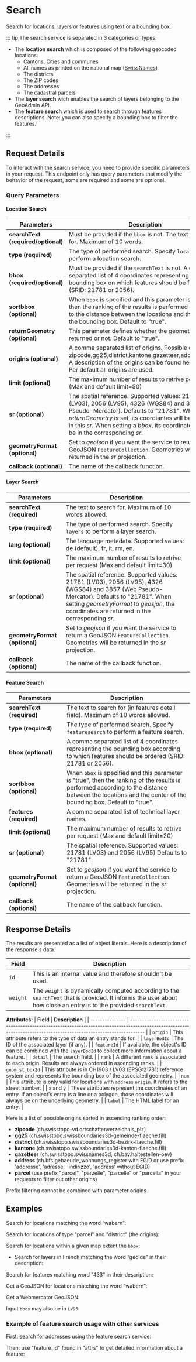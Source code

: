 # Search

Search for locations, layers or features using text or a bounding box.

<ApiCodeBlock url="https://api3.geo.admin.ch/rest/services/api/SearchServer" method="GET" />

::: tip The search service is separated in 3 categories or types:

- The **location search** which is composed of the following geocoded
  locations:
  - Cantons, Cities and communes
  - All names as printed on the national map
    ([SwissNames](https://www.swisstopo.admin.ch/en/geodata/landscape/names3d.html))
  - The districts
  - The ZIP codes
  - The addresses
  - The cadastral parcels
- The **layer search** wich enables the search of layers belonging to
  the GeoAdmin API.
- The **feature search** which is used to search through features
  descriptions. Note: you can also specify a bounding box to filter
  the features.

:::

## Request Details

To interact with the search service, you need to provide specific parameters in your request.
This endpoint only has query parameters that modify the behavior of the request, some are required and some are optional.

### Query Parameters

#### Location Search

| Parameters                         | Description                                                                                                                                                                                                                                                                                       |
| ---------------------------------- | ------------------------------------------------------------------------------------------------------------------------------------------------------------------------------------------------------------------------------------------------------------------------------------------------- |
| **searchText (required/optional)** | Must be provided if the `bbox` is not. The text to search for. Maximum of 10 words.                                                                                                                                                                                                               |
| **type (required)**                | The type of performed search. Specify `locations` to perform a location search.                                                                                                                                                                                                                   |
| **bbox (required/optional)**       | Must be provided if the `searchText` is not. A comma separated list of 4 coordinates representing the bounding box on which features should be filtered (SRID: 21781 or 2056).                                                                                                                    |
| **sortbbox (optional)**            | When `bbox` is specified and this parameter is "true", then the ranking of the results is performed according to the distance between the locations and the center of the bounding box. Default to "true".                                                                                        |
| **returnGeometry (optional)**      | This parameter defines whether the geometry is returned or not. Default to "true".                                                                                                                                                                                                                |
| **origins (optional)**             | A comma separated list of origins. Possible origins are: zipcode,gg25,district,kantone,gazetteer,address,parcel A description of the origins can be found hereunder. Per default all origins are used.                                                                                            |
| **limit (optional)**               | The maximum number of results to retrive per request (Max and default limit=50)                                                                                                                                                                                                                   |
| **sr (optional)**                  | The spatial reference. Supported values: 21781 (LV03), 2056 (LV95), 4326 (WGS84) and 3857 (Web Pseudo-Mercator). Defaults to "21781". When a _returnGeometry_ is set, its coordiantes will be returned in this _sr_. When setting a _bbox_, its coordinates have to be in the corresponding _sr_. |
| **geometryFormat (optional)**      | Set to _geojson_ if you want the service to return a GeoJSON `FeatureCollection`. Geometries will be returned in the _sr_ projection.                                                                                                                                                             |
| **callback (optional)**            | The name of the callback function.                                                                                                                                                                                                                                                                |

#### Layer Search

| Parameters                    | Description                                                                                                                                                                                                                               |
| ----------------------------- | ----------------------------------------------------------------------------------------------------------------------------------------------------------------------------------------------------------------------------------------- |
| **searchText (required)**     | The text to search for. Maximum of 10 words allowed.                                                                                                                                                                                      |
| **type (required)**           | The type of performed search. Specify `layers` to perform a layer search.                                                                                                                                                                 |
| **lang (optional)**           | The language metadata. Supported values: de (default), fr, it, rm, en.                                                                                                                                                                    |
| **limit (optional)**          | The maximum number of results to retrive per request (Max and default limit=30)                                                                                                                                                           |
| **sr (optional)**             | The spatial reference. Supported values: 21781 (LV03), 2056 (LV95), 4326 (WGS84) and 3857 (Web Pseudo-Mercator). Defaults to "21781". When setting _geometryFormat_ to _geosjon_, the coordinates are returned in the corresponding _sr_. |
| **geometryFormat (optional)** | Set to _geojson_ if you want the service to return a GeoJSON `FeatureCollection`. Geometries will be returned in the _sr_ projection.                                                                                                     |
| **callback (optional)**       | The name of the callback function.                                                                                                                                                                                                        |

#### Feature Search

| Parameters                    | Description                                                                                                                                                                                                |
| ----------------------------- | ---------------------------------------------------------------------------------------------------------------------------------------------------------------------------------------------------------- |
| **searchText (required)**     | The text to search for (in features detail field). Maximum of 10 words allowed.                                                                                                                            |
| **type (required)**           | The type of performed search. Specify `featuresearch` to perform a feature search.                                                                                                                         |
| **bbox (optional)**           | A comma separated list of 4 coordinates representing the bounding box according to which features should be ordered (SRID: 21781 or 2056).                                                                 |
| **sortbbox (optional)**       | When `bbox` is specified and this parameter is "true", then the ranking of the results is performed according to the distance between the locations and the center of the bounding box. Default to "true". |
| **features (required)**       | A comma separated list of technical layer names.                                                                                                                                                           |
| **limit (optional)**          | The maximum number of results to retrive per request (Max and default limit=20)                                                                                                                            |
| **sr (optional)**             | The spatial reference. Supported values: 21781 (LV03) and 2056 (LV95) Defaults to "21781".                                                                                                                 |
| **geometryFormat (optional)** | Set to _geojson_ if you want the service to return a GeoJSON `FeatureCollection`. Geometries will be returned in the _sr_ projection.                                                                      |
| **callback (optional)**       | The name of the callback function.                                                                                                                                                                         |

## Response Details

The results are presented as a list of object literals.
Here is a description of the response's data.

| **Field** | **Description**                                                                                                                                                    |
| --------- | ------------------------------------------------------------------------------------------------------------------------------------------------------------------ |
| `id`      | This is an internal value and therefore shouldn't be used.                                                                                                         |
| `weight`  | The `weight` is dynamically computed according to the `searchText` that is provided. It informs the user about how close an entry is to the provided `searchText`. |

**Attributes:**
| **Field** | **Description** |
| --------------- | ------------------------------------------------------------------------------------------------------------------------------------------------------------------ |
| `origin` | This attribute refers to the type of data an entry stands for. |
| `layerBodId` | The ID of the associated layer (if any). |
| `featureId` | If available, the object's ID can be combined with the `layerBodId` to collect more information about a feature. |
| `detail` | The search field. |
| `rank` | A different `rank` is associated to each origin. Results are always ordered in ascending ranks. |
| `geom_st_box2d` | This attribute is in CH1903 / LV03 (EPSG:21781) reference system and represents the bounding box of the associated geometry. |
| `num` | This attribute is only valid for locations with `address` `origin`. It refers to the street number. |
| `x` and `y` | These attributes represent the coordinates of an entry. If an object's entry is a line or a polygon, those coordinates will always be on the underlying geometry. |
| `label` | The HTML label for an entry. |

Here is a list of possible origins sorted in ascending ranking order:

- **zipcode** (ch.swisstopo-vd.ortschaftenverzeichnis_plz)
- **gg25** (ch.swisstopo.swissboundaries3d-gemeinde-flaeche.fill)
- **district** (ch.swisstopo.swissboundaries3d-bezirk-flaeche.fill)
- **kantone** (ch.swisstopo.swissboundaries3d-kanton-flaeche.fill)
- **gazetteer** (ch.swisstopo.swissnames3d, ch.bav.haltestellen-oev)
- **address** (ch.bfs.gebaeude_wohnungs_register with EGID or use prefix 'addresse', 'adresse', 'indirizzo', 'address' without EGID)
- **parcel** (use prefix "parcel", "parzelle", "parcelle" or "parcella" in your requests to filter out other origins)

Prefix filtering cannot be combined with parameter <span
class="title-ref">origins</span>.

## Examples

Search for locations matching the word “wabern”:

<ExampleCodeBlock
request="$ curl https://api3.geo.admin.ch/rest/services/api/SearchServer?searchText=wabern&type=locations"
example='{
  "results": [
    {
      "attrs": {
        "detail": "wabern koeniz",
        "geom_quadindex": "021300220302121113110",
        "geom_st_box2d": "BOX(601112.8374564094 197515.61386168728,601112.8374564094 197515.61386168728)",
        "label": "<i>Populated Place</i> <b>Wabern</b> (BE) - Köniz",
        "lat": 46.928733825683594,
        "lon": 7.453245639801025,
        "num": 1,
        "objectclass": "TLM_SIEDLUNGSNAME",
        "origin": "gazetteer",
        "rank": 5,
        "x": 197515.609375,
        "y": 601112.8125,
        "zoomlevel": 10
      },
      "id": 357116,
      "weight": 100
    },
  (...more results...)
  ]
}'
/>

Search for locations of type "parcel" and "district" (the origins):

<ExampleCodeBlock 
request="$ curl https://api3.geo.admin.ch/rest/services/api/SearchServer?searchText=bern&origins=parcel,district&type=locations" 
example='{
  "results": [
    {
      "attrs": {
        "detail": "Bern-Mittelland",
        "featureId": "246",
        "geom_quadindex": "021",
        "geom_st_box2d": "BOX(575209.9836898939 168848.72527490254,622384.0411650916 219079.463898759)",
        "label": "<b>Bern-Mittelland</b>",
        "lat": 46.896873474121094,
        "lon": 7.495893478393555,
        "num": 1,
        "objectclass": "",
        "origin": "district",
        "rank": 3,
        "x": 193975.1875,
        "y": 604363.3125,
        "zoomlevel": 4294967295
      },
      "id": 246,
      "weight": 1
    },
    (...more results...)
  ]
}'
/>

Search for locations within a given map extent the `bbox`:

<ExampleCodeBlock 
request="$ curl https://api3.geo.admin.ch/rest/services/api/SearchServer?bbox=551306.5625,167918.328125,551754.125,168514.625&type=locations"
example='{
  "results": [
    {
      "attrs": {
        "@geodist": 5062.0673828125,
        "detail": "1260 moudon 5678 ch974590888353",
        "geom_quadindex": "0212203",
        "geom_st_box2d": "BOX(551183.7976385716 167969.01602065412,551736.9309022687 168560.51228044872)",
        "label": "<b>Moudon</b> 1260 (CH 9745 9088 8353)",
        "lat": 46.663848876953125,
        "lon": 6.8045806884765625,
        "num": 1260,
        "objectclass": "",
        "origin": "parcel",
        "rank": 10,
        "x": 168265.375,
        "y": 551474.125,
        "zoomlevel": 10
      },
      "id": 1172427,
      "weight": 1514
    },
    (...more results...)
  ]
}'
/>

- Search for layers in French matching the word “géoïde” in their description:

<ExampleCodeBlock 
request="$ curl https://api3.geo.admin.ch/rest/services/api/SearchServer?searchText=géoïde&type=layers&lang=fr"
example='{
  "results": [
    {
      "attrs": {
        "detail": "modele de geoide chgeo2004 en ch1903 | modele du geoide de la suisse de la version de 2004 _chgeo2004_ dans le systeme de reference ch1903. le modele forme la surface zero de reference _proche du niveau moyen des mers_ pour la determination des altitudes. il permet la transformation entre des hauteurs ellipsoidales et des altitudes orthometriques _ran95_. les altitudes du geoide sont enregistrees sur une grille de resolution 1 x 1 km et sont interpolees par la methode biquadratique. le modele est disponible en plusieurs systemes de reference et en differents formats. | modele de geoide | swisstopo | office federal de topographie swisstopo | office federal de topographie swisstopo",
        "label": "<b>Géoïde en CH1903</b>",
        "lang": "fr",
        "layer": "ch.swisstopo.geoidmodell-ch1903",
        "origin": "layer",
        "staging": "prod",
        "title": "geoide en ch1903",
        "topics": "api,ech,geodesy,geol,inspire,service-wms,swisstopo"
      },
      "id": 101,
      "weight": 48
    },
    (...more results...)
  ]
}'
/>

Search for features matching word "433" in their description:

<ExampleCodeBlock 
request="$ curl https://api3.geo.admin.ch/rest/services/api/SearchServer?features=ch.bafu.hydrologie-gewaesserzustandsmessstationen&type=featuresearch&searchText=433"
example='{
  "results": [
    {
      "attrs": {
        "detail": "4330 ob rbk, zinggen aeaecheli",
        "featureId": "1821",
        "feature_id": "1821",
        "geom_quadindex": "030111222231132003303",
        "geom_st_box2d": "BOX(765885.282632635 255374.66946989714,765885.282632635 255374.66946989714)",
        "label": "Ob RBK, Zinggen",
        "lat": 47.428253173828125,
        "layer": "ch.bafu.hydrologie-gewaesserzustandsmessstationen",
        "lon": 9.637541770935059,
        "origin": "feature"
      },
      "id": 4330,
      "weight": 5
    },
    (...more results...)
  ]
}'
/>

Get a GeoJSON for locations matching the word “wabern”:

<ExampleCodeBlock 
request="$ curl https://api3.geo.admin.ch/rest/services/api/SearchServer?searchText=wabern&type=locations&geometryFormat=geojson"
example='{
  "bbox": [
    601112.8374564094, 197515.61386168728, 601112.8374564094, 197515.61386168728
  ],
  "features": [
    {
      "bbox": [
        601112.8374564094, 197515.61386168728, 601112.8374564094,
        197515.61386168728
      ],
      "geometry": {
        "coordinates": [197515.609375, 601112.8125],
        "type": "Point"
      },
      "id": 357116,
      "properties": {
        "detail": "wabern koeniz",
        "geom_quadindex": "021300220302121113110",
        "geom_st_box2d": "BOX(601112.8374564094 197515.61386168728,601112.8374564094 197515.61386168728)",
        "id": 357116,
        "label": "<i>Populated Place</i> <b>Wabern</b> (BE) - Köniz",
        "lat": 46.928733825683594,
        "lon": 7.453245639801025,
        "num": 1,
        "objectclass": "TLM_SIEDLUNGSNAME",
        "origin": "gazetteer",
        "rank": 5,
        "weight": 100,
        "x": 197515.609375,
        "y": 601112.8125,
        "zoomlevel": 10
      },
      "type": "Feature"
    },
    (...more features...)
  ],
  "type": "FeatureCollection"
}'
/>

Get a Webmercator GeoJSON:

<ExampleCodeBlock 
request="$ curl https://api3.geo.admin.ch/rest/services/api/SearchServer?searchText=wabern&type=locations&geometryFormat=geojson"
example='{
  "bbox": [829691.4, 5930449.5, 829691.4, 5930449.5],
  "features": [
    {
      "bbox": [829691.4, 5930449.5, 829691.4, 5930449.5],
      "geometry": {
        "coordinates": [829691.4128918657, 5930449.4601289565],
        "type": "Point"
      },
      "id": 357116,
      "properties": {
        "detail": "wabern koeniz",
        "geom_quadindex": "021300220302121113110",
        "geom_st_box2d": "BOX(829691.4 5930449.5,829691.4 5930449.5)",
        "id": 357116,
        "label": "<i>Populated Place</i> <b>Wabern</b> (BE) - Köniz",
        "lat": 46.928733825683594,
        "lon": 7.453245639801025,
        "num": 1,
        "objectclass": "TLM_SIEDLUNGSNAME",
        "origin": "gazetteer",
        "rank": 5,
        "weight": 100,
        "x": 829691.4128918657,
        "y": 5930449.4601289565,
        "zoomlevel": 10
      },
      "type": "Feature"
    },
    (...more features...)
  ],
  "type": "FeatureCollection"
}'
/>

Input `bbox` may also be in `LV95`:

<ExampleCodeBlock 
request="$ curl https://api3.geo.admin.ch/rest/services/api/SearchServer?bbox=2551306.5625,1167918.328125,2551754.125,1168514.625&type=locations&sr=2056"
example='{
  "results": [
    {
      "attrs": {
        "@geodist": 5062.0673828125,
        "detail": "1260 moudon 5678 ch974590888353",
        "geom_quadindex": "0212203",
        "geom_st_box2d": "BOX(2551183.522999998 1167969.4200000018,2551736.6559999995 1168560.9329999983)",
        "label": "<b>Moudon</b> 1260 (CH 9745 9088 8353)",
        "lat": 46.663848876953125,
        "lon": 6.8045806884765625,
        "num": 1260,
        "objectclass": "",
        "origin": "parcel",
        "rank": 10,
        "x": 1168265.375,
        "y": 2551474,
        "zoomlevel": 10
      },
      "id": 1172427,
      "weight": 1514
    },
    {
      "attrs": {
        "@geodist": 8227.7900390625,
        "detail": "1261 moudon 5678 ch988883459063",
        "geom_quadindex": "0212203300",
        "geom_st_box2d": "BOX(2551598.715 1168200.6110000014,2551676.7859999985 1168281.811999999)",
        "label": "<b>Moudon</b> 1261 (CH 9888 8345 9063)",
        "lat": 46.663612365722656,
        "lon": 6.806742191314697,
        "num": 1261,
        "objectclass": "",
        "origin": "parcel",
        "rank": 10,
        "x": 1168238,
        "y": 2551639.25,
        "zoomlevel": 10
      },
      "id": 1158964,
      "weight": 1517
    },
    (...more results...)
  ]
}'
/>

### Example of feature search usage with other services

First: search for addresses using the feature search service:

<ExampleCodeBlock 
request="$ curl https://api3.geo.admin.ch/rest/services/api/SearchServer?features=ch.bfs.gebaeude_wohnungs_register&type=featuresearch&searchText=isabelle"
example='{
  "results": [
    {
      "attrs": {
        "detail": "chemin isabelle/isabellenweg 5 2503 biel/bienne biel/bienne _be_ 1755615",
        "featureId": "1755615_0",
        "feature_id": "1755615_0",
        "geom_quadindex": "021032131313212301232",
        "geom_st_box2d": "BOX(584843.5447093162 219913.35458627177,584843.5447093162 219913.35458627177)",
        "label": "Chemin Isabelle/Isabellenweg 5 Biel/Bienne",
        "lat": 47.13003158569336,
        "layer": "ch.bfs.gebaeude_wohnungs_register",
        "lon": 7.238868713378906,
        "origin": "feature"
      },
      "id": 153560,
      "weight": 14
    },
    {
      "attrs": {
        "detail": "chemin isabelle/isabellenweg 21 2503 biel/bienne biel/bienne _be_ 1755625",
        "featureId": "1755625_1",
        "feature_id": "1755625_1",
        "geom_quadindex": "021032131313300211230",
        "geom_st_box2d": "BOX(584895.0572512916 219943.13782199132,584895.0572512916 219943.13782199132)",
        "label": "Chemin Isabelle/Isabellenweg 21 Biel/Bienne",
        "lat": 47.13030242919922,
        "layer": "ch.bfs.gebaeude_wohnungs_register",
        "lon": 7.239546775817871,
        "origin": "feature"
      },
      "id": 512588,
      "weight": 14
    },
    (...more results...)
  ]
}'
/>

Then: use "feature_id" found in "attrs" to get detailed information about a feature:

<ExampleCodeBlock 
request="$ curl https://api3.geo.admin.ch/rest/services/api/MapServer/ch.bfs.gebaeude_wohnungs_register/880711_0?returnGeometry=false"
example='{
  "feature": {
    "layerBodId": "ch.bfs.gebaeude_wohnungs_register",
    "layerName": "RBD: building status",
    "featureId": "880711_0",
    "id": "880711_0",
    "attributes": {
      "egid": "880711",
      "strname_deinr": "Chemin Isabelle-de-Montolieu 109",
      "plz_plz6": "1010/101000",
      "ggdename": "Lausanne",
      "ggdenr": 5586,
      "gexpdat": "14.07.2025",
      "gdekt": "VD",
      "egrid": "CH367583455638",
      "lgbkr": 0,
      "lparz": "3244",
      "lparzsx": null,
      "ltyp": null,
      "gebnr": "16091a",
      "gbez": "",
      "gkode": 2539319,
      "gkodn": 1155036,
      "gksce": 905,
      "gstat": 1004,
      "gkat": 1030,
      "gklas": 1122,
      "gbauj": 1981,
      "gbaum": null,
      "gbaup": 8016,
      "gabbj": null,
      "garea": 721,
      "gvol": null,
      "gvolnorm": null,
      "gvolsce": null,
      "gastw": 5,
      "ganzwhg": 8,
      "gazzi": null,
      "gschutzr": null,
      "gebf": null,
      "gwaerzh1": 7460,
      "genh1": 7580,
      "gwaersceh1": 860,
      "gwaerdath1": "29.11.2001",
      "gwaerzh2": null,
      "genh2": null,
      "gwaersceh2": null,
      "gwaerdath2": "-",
      "gwaerzw1": 7660,
      "genw1": 7580,
      "gwaerscew1": 860,
      "gwaerdatw1": "29.11.2001",
      "gwaerzw2": 7600,
      "genw2": 7500,
      "gwaerscew2": 860,
      "gwaerdatw2": "29.11.2001",
      "edid": "0",
      "egaid": 100568438,
      "deinr": "109",
      "esid": 10076072,
      "strname": ["Chemin Isabelle-de-Montolieu"],
      "strnamk": ["Ch. I.-de-Montolieu"],
      "strindx": ["Isa"],
      "strsp": ["FR"],
      "stroffiziel": "1",
      "dplz4": 1010,
      "dplzz": 0,
      "dplzname": "Lausanne",
      "dkode": 2539322.105,
      "dkodn": 1155041.598,
      "doffadr": 1,
      "dexpdat": "14.07.2025",
      "ewid": ["1", "2", "3", "4", "5", "6", "7", "8"],
      "whgnr": [null, null, null, null, null, null, null, null],
      "wstwk": [3101, 3102, 3102, 3103, 3103, 3104, 3104, 3101],
      "wmehrg": [0, 0, 0, 0, 0, 0, 0, 0],
      "weinr": ["33", "43", "44", "53", "54", "63", "64", "34"],
      "wbez": [
        "4984931",
        "1617476",
        "3960320",
        "6298132",
        "6505999",
        "8001802",
        "5209936",
        "2752108"
      ],
      "wstat": [3004, 3004, 3004, 3004, 3004, 3004, 3004, 3004],
      "wexpdat": [
        "2025-07-14T00:00:00",
        "2025-07-14T00:00:00",
        "2025-07-14T00:00:00",
        "2025-07-14T00:00:00",
        "2025-07-14T00:00:00",
        "2025-07-14T00:00:00",
        "2025-07-14T00:00:00",
        "2025-07-14T00:00:00"
      ],
      "wbauj": [1999, 1999, 1999, 1999, 1999, 1999, 1999, 1999],
      "wabbj": [null, null, null, null, null, null, null, null],
      "warea": [86, 86, 97, 86, 97, 86, 97, 97],
      "wazim": [4, 4, 4, 4, 4, 4, 4, 4],
      "wkche": [1, 1, 1, 1, 1, 1, 1, 1],
      "label": "Chemin Isabelle-de-Montolieu 109"
    }
  }
}'
/>
